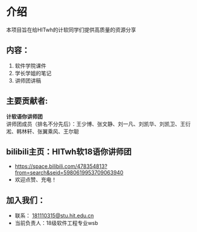 # 介绍


本项目旨在给HITwh的计软同学们提供高质量的资源分享
## 内容：
1. 软件学院课件
2. 学长学姐的笔记
3. 讲师团讲稿

## 主要贡献者: 
**计软语你讲师团**  
讲师团成员（排名不分先后）：王少博、张文静、刘一凡、刘凯华、刘凯卫、王衍淞、韩林轩、张翼乘风、王尔聪

## bilibili主页：HITwh软18语你讲师团
- https://space.bilibili.com/478354813?from=search&seid=5980619953709063940
- 欢迎点赞、充电！

## 加入我们：
- 联系： 181110315@stu.hit.edu.cn 
- 当前负责人：18级软件工程专业wsb